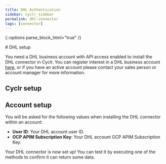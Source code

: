 ```yaml
---
title: DHL Authentication
sidebar: cyclr_sidebar
permalink: dhl-connector
tags: [connector]
---
```

{::options parse_block_html="true" /}
<section class="card py-5 my-5">
# DHL setup

You need a DHL business account with API access enabled to install the DHL connector in Cyclr. You can register interest in a DHL business account [here](https://www.dhl.com/gb-en/home/our-divisions/parcel/business-users/business-services.html#parsysPath_horizontal_ruler_195), or if you have an active account please contact your sales person or account manager for more information.

# Cyclr setup

## Account setup

You will be asked for the following values when installing the DHL connector within an account:

-   **User ID**: Your DHL account user ID.
-   **OCP APIM Subscription Key**: Your DHL account OCP APIM Subscription Key.

Your DHL connector is now set up! You can test it by executing one of the methods to confirm it can return some data.

</section>
